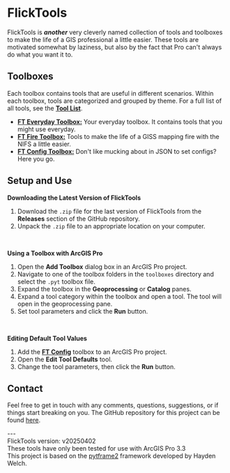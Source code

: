 # FlickTools

FlickTools is ***another*** very cleverly named collection of tools and toolboxes to make the life of a GIS professional a little easier. These tools are motivated somewhat by laziness, but also by the fact that Pro can't always do what you want it to.

## Toolboxes

Each toolbox contains tools that are useful in different scenarios. Within each toolbox, tools are categorized and grouped by theme. For a full list of all tools, see the **[Tool List](docs/Tool_List.md)**.

- **[FT Everyday Toolbox:](docs/toolbox_FT_Everyday.md)** Your everyday toolbox. It contains tools that you might use everyday.
- **[FT Fire Toolbox:](docs/toolbox_FT_Fire.md)** Tools to make the life of a GISS mapping fire with the NIFS a little easier.
- **[FT Config Toolbox:](docs/toolbox_FT_Config.md)** Don't like mucking about in JSON to set configs? Here you go.

## Setup and Use

**Downloading the Latest Version of FlickTools**

1. Download the `.zip` file for the last version of FlickTools from the **Releases** section of the GitHub repository.
1. Unpack the `.zip` file to an appropriate location on your computer.

<br>

**Using a Toolbox with ArcGIS Pro**

1. Open the **Add Toolbox** dialog box in an ArcGIS Pro project.
1. Navigate to one of the toolbox folders in the `toolboxes` directory and select the `.pyt` toolbox file.
1. Expand the toolbox in the **Geoprocessing** or **Catalog** panes.
1. Expand a tool category within the toolbox and open a tool. The tool will open in the geoprocessing pane.
1. Set tool parameters and click the **Run** button.

<br>

**Editing Default Tool Values**

1. Add the **[FT Config](docs/toolbox_FT_Config.md)** toolbox to an ArcGIS Pro project.
1. Open the **Edit Tool Defaults** tool.
1. Change the tool parameters, then click the **Run** button.

## Contact

Feel free to get in touch with any comments, questions, suggestions, or if things start breaking on you. The GitHub repository for this project can be found [here](https://github.com/kadenflick/FlickTools).

---<br>
FlickTools version: v20250402<br>
These tools have only been tested for use with ArcGIS Pro 3.3<br>
This project is based on the [pytframe2](https://github.com/hwelch-fle/pytframe2) framework developed by Hayden Welch.
